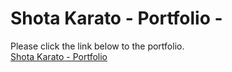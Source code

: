 # Shota Karato - Portfolio -

Please click the link below to the portfolio.\
[Shota Karato - Portfolio](https://www.shotakarato.com)
